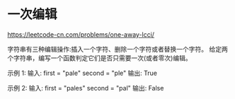 # 一次编辑

https://leetcode-cn.com/problems/one-away-lcci/

字符串有三种编辑操作:插入一个字符、删除一个字符或者替换一个字符。 给定两个字符串，编写一个函数判定它们是否只需要一次(或者零次)编辑。

示例 1:
输入:
first = "pale"
second = "ple"
输出: True

示例 2:
输入:
first = "pales"
second = "pal"
输出: False
